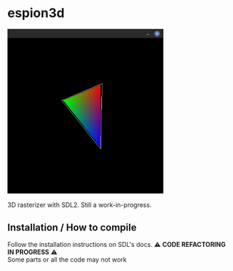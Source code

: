 # espion3d  

  <img src="https://raw.githubusercontent.com/spy-ware/espion3d/main/screenshot.png" width="350">

3D rasterizer with SDL2. Still a work-in-progress.

## Installation / How to compile

Follow the installation instructions on SDL's docs.
⚠️ **CODE REFACTORING IN PROGRESS** ⚠️  
Some parts or all the code may not work  
